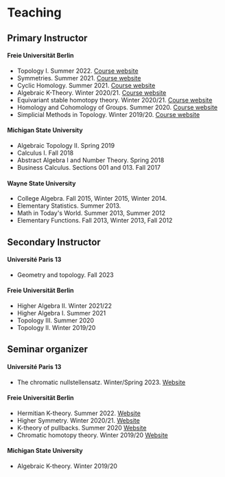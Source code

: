 # Teaching

## Primary Instructor

#### Freie Universität Berlin

* Topology I. Summer 2022. [Course website](https://www.mi.fu-berlin.de/math/groups/top/Lehre/_Topologie/2022so_Topologie1.html)
* Symmetries. Summer 2021. [Course website](https://www.mi.fu-berlin.de/math/groups/top/Lehre/PS-S_Algebra_So21.html)
* Cyclic Homology. Summer 2021. [Course website](https://www.mi.fu-berlin.de/math/groups/top/Lehre/_Topologie_Seminare/S_FM_Topologie_ws2021.html)
* Algebraic K-Theory. Winter 2020/21. [Course website](ktheory.md)
* Equivariant stable homotopy theory. Winter 2020/21. [Course website](https://www.mi.fu-berlin.de/math/groups/top/Lehre/_Topologie_Seminare/S_FM_Topologie_ws2020.html)
* Homology and Cohomology of Groups. Summer 2020. [Course website](https://www.mi.fu-berlin.de/math/groups/top/Lehre/_Topologie_Seminare/S_FM_Topologie_So2020.html)
* Simplicial Methods in Topology. Winter 2019/20. [Course website](https://www.mi.fu-berlin.de/math/groups/top/Lehre/_Topologie_Seminare/2019ws_S_Topologie.html)

#### Michigan State University

* Algebraic Topology II. Spring 2019
* Calculus I. Fall 2018
* Abstract Algebra I and Number Theory. Spring 2018
* Business Calculus. Sections 001 and 013. Fall 2017

#### Wayne State University

* College Algebra. Fall 2015, Winter 2015, Winter 2014. 
* Elementary Statistics. Summer 2013. 
* Math in Today's World. Summer 2013, Summer 2012
* Elementary Functions. Fall 2013, Winter 2013, Fall 2012

## Secondary Instructor

#### Université Paris 13

* Geometry and topology. Fall 2023

#### Freie Universität Berlin

* Higher Algebra II. Winter 2021/22
* Higher Algebra I. Summer 2021
* Topology III. Summer 2020
* Topology II. Winter 2019/20

## Seminar organizer

#### Université Paris 13

* The chromatic nullstellensatz. Winter/Spring 2023. [Website](cnull.md)

#### Freie Universität Berlin

* Hermitian K-theory. Summer 2022. [Website](https://www.mi.fu-berlin.de/math/groups/top/research/FS-2022So-geom.html)
* Higher Symmetry. Winter 2020/21. [Website](https://www.mi.fu-berlin.de/math/groups/top/research/FS-2020WS-geom.html)
* K-theory of pullbacks. Summer 2020 [Website](https://www.mi.fu-berlin.de/math/groups/top/research/FS-2019WS-geom.html)
* Chromatic homotopy theory. Winter 2019/20 [Website](https://www.mi.fu-berlin.de/math/groups/top/research/FS-2019WS-geom.html)

#### Michigan State University

* Algebraic K-theory. Winter 2019/20